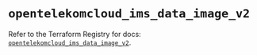 # `opentelekomcloud_ims_data_image_v2`

Refer to the Terraform Registry for docs: [`opentelekomcloud_ims_data_image_v2`](https://registry.terraform.io/providers/opentelekomcloud/opentelekomcloud/1.36.44/docs/resources/ims_data_image_v2).
